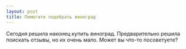 ```yaml
---
layout: post 
title: Помогите подобрать виноград 
--- 
```

Сегодня решила наконец купить виноград. Предварительно решила поискать отзывы, но их очень мало. Может вы что-то посоветуете?